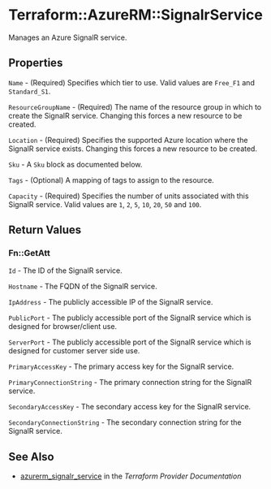 # Terraform::AzureRM::SignalrService

Manages an Azure SignalR service.

## Properties

`Name` - (Required) Specifies which tier to use. Valid values are `Free_F1` and `Standard_S1`.

`ResourceGroupName` - (Required) The name of the resource group in which to create the SignalR service. Changing this forces a new resource to be created.

`Location` - (Required) Specifies the supported Azure location where the SignalR service exists. Changing this forces a new resource to be created.

`Sku` - A `Sku` block as documented below.

`Tags` - (Optional) A mapping of tags to assign to the resource.

`Capacity` - (Required) Specifies the number of units associated with this SignalR service. Valid values are `1`, `2`, `5`, `10`, `20`, `50` and `100`.


## Return Values

### Fn::GetAtt

`Id` - The ID of the SignalR service.

`Hostname` - The FQDN of the SignalR service.

`IpAddress` - The publicly accessible IP of the SignalR service.

`PublicPort` - The publicly accessible port of the SignalR service which is designed for browser/client use.

`ServerPort` - The publicly accessible port of the SignalR service which is designed for customer server side use.

`PrimaryAccessKey` - The primary access key for the SignalR service.

`PrimaryConnectionString` - The primary connection string for the SignalR service.

`SecondaryAccessKey` - The secondary access key for the SignalR service.

`SecondaryConnectionString` - The secondary connection string for the SignalR service.

## See Also

* [azurerm_signalr_service](https://www.terraform.io/docs/providers/azurerm/r/signalr_service.html) in the _Terraform Provider Documentation_